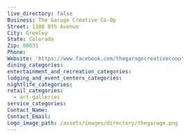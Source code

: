 ```yaml
---
live_directory: false
Business: The Garage Creative Co-Op
Street: 1100 8th Avenue
City: Greeley
State: Colorado
Zip: 80631
Phone:
Website: 'https://www.facebook.com/thegaragecreativecoop'
dining_categories:
entertainment_and_recreation_categories:
lodging_and_event_centers_categories:
nightlife_categories:
retail_categories:
  - art-galleries
service_categories:
Contact_Name:
Contact_Email:
Logo_image_path: /assets/images/directory/thegarage.png
---
```




